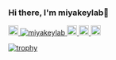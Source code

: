 ### Hi there, I'm miyakeylab👋

<p align="left">
  <a href="http://twitter.com/miyakey7">
    <img height="20" src="https://img.shields.io/twitter/follow/miyakey7?label=Twitter&logo=twitter&style=flat" />
  </a>
  <a href="https://github.com/miyakeylab/miyakeylab/">
    <img src="https://komarev.com/ghpvc/?username=miyakeylab" alt="miyakeylab" />
  </a>
  <a href="https://github.com/miyakeylab">
    <img height="20" src="https://img.shields.io/github/followers/miyakeylab?label=follow&logo=github&style=flat" />
  </a>
  <a href="http://qiita.com/kumamon_engineer">
    <img height="20" src="https://qiita-badge.apiapi.app/s/kumamon_engineer/posts.svg" />
  </a>
  <a href="http:////qiita.com/kumamon_engineer">
    <img height="20" src="https://qiita-badge.apiapi.app/s/kumamon_engineer/contributions.svg" />
  </a>
</p>

[![trophy](https://github-profile-trophy.vercel.app/?username=miyakeylab&theme=gruvbox)](https://github.com/ryo-ma/github-profile-trophy)
